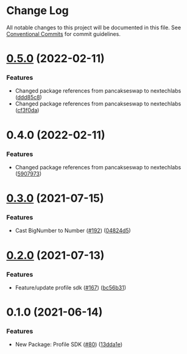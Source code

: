 # Change Log

All notable changes to this project will be documented in this file.
See [Conventional Commits](https://conventionalcommits.org) for commit guidelines.

# [0.5.0](https://github.com/nextechlabs/nexdex-toolkit/tree/master/packages/nexdex-profile-sdk/compare/@nextechlabs/profile-sdk@0.4.0...@nextechlabs/profile-sdk@0.5.0) (2022-02-11)


### Features

* Changed package references from pancakseswap to nextechlabs ([ddd85c8](https://github.com/nextechlabs/nexdex-toolkit/tree/master/packages/nexdex-profile-sdk/commit/ddd85c83be068ce2d5b66723d5eed315bfbde827))
* Changed package references from pancakseswap to nextechlabs ([cf3f0da](https://github.com/nextechlabs/nexdex-toolkit/tree/master/packages/nexdex-profile-sdk/commit/cf3f0dae6351385bcab28f1a08274b4dc89d5fed))





# 0.4.0 (2022-02-11)


### Features

* Changed package references from pancakseswap to nextechlabs ([5907973](https://github.com/nextechlabs/nexdex-toolkit/tree/master/packages/nexdex-profile-sdk/commit/5907973263e6f2ef8dfcd3b18ad8520bfea6b346))





# [0.3.0](https://github.com/pancakeswap/pancake-toolkit/tree/master/packages/pancake-profile-sdk/compare/@nextechlabs/profile-sdk@0.2.0...@nextechlabs/profile-sdk@0.3.0) (2021-07-15)


### Features

* Cast BigNumber to Number ([#192](https://github.com/pancakeswap/pancake-toolkit/tree/master/packages/pancake-profile-sdk/issues/192)) ([04824d5](https://github.com/pancakeswap/pancake-toolkit/tree/master/packages/pancake-profile-sdk/commit/04824d55691ef226ebefaebb9dff21151ffc5cea))





# [0.2.0](https://github.com/pancakeswap/pancake-toolkit/tree/master/packages/pancake-profile-sdk/compare/@nextechlabs/profile-sdk@0.1.0...@nextechlabs/profile-sdk@0.2.0) (2021-07-13)


### Features

* Feature/update profile sdk ([#167](https://github.com/pancakeswap/pancake-toolkit/tree/master/packages/pancake-profile-sdk/issues/167)) ([bc56b31](https://github.com/pancakeswap/pancake-toolkit/tree/master/packages/pancake-profile-sdk/commit/bc56b31f5dcf4ce63eec15cc0b275cf41539ebb4))





# 0.1.0 (2021-06-14)


### Features

* New Package: Profile SDK ([#80](https://github.com/pancakeswap/pancake-toolkit/tree/master/packages/pancake-profile-sdk/issues/80)) ([13dda1e](https://github.com/pancakeswap/pancake-toolkit/tree/master/packages/pancake-profile-sdk/commit/13dda1e43c6528dd7a1812c8a860f6f242148062))
